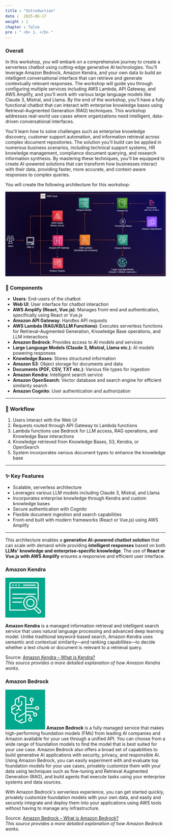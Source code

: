 ```yaml
---
title : "Introduction"
date :  2025-06-17
weight : 1 
chapter : false
pre : " <b> 1. </b> "
---
```

### Overall
In this workshop, you will embark on a comprehensive journey to create a serverless chatbot using cutting-edge generative AI technologies. You'll leverage Amazon Bedrock, Amazon Kendra, and your own data to build an intelligent conversational interface that can retrieve and generate contextually relevant responses. The workshop will guide you through configuring multiple services including AWS Lambda, API Gateway, and AWS Amplify, and you'll work with various large language models like Claude 3, Mistral, and Llama. By the end of the workshop, you'll have a fully functional chatbot that can interact with enterprise knowledge bases using Retrieval-Augmented Generation (RAG) techniques. This workshop addresses real-world use cases where organizations need intelligent, data-driven conversational interfaces.

You'll learn how to solve challenges such as enterprise knowledge discovery, customer support automation, and information retrieval across complex document repositories. The solution you'll build can be applied in numerous business scenarios, including technical support systems, HR knowledge management, compliance document querying, and research information synthesis. By mastering these techniques, you'll be equipped to create AI-powered solutions that can transform how businesses interact with their data, providing faster, more accurate, and context-aware responses to complex queries.

You will create the following architecture for this workshop:

![ConnectPrivate](https://github.com/PVinhP/PPV_Workshop_01/blob/main/Workshop/static/images/anh/000-architecture.png?raw=true)
### 🧩 Components

- **Users**: End-users of the chatbot  
- **Web UI**: User interface for chatbot interaction  
- **AWS Amplify (React, Vue.js)**: Manages front-end and authentication, specifically using React or Vue.js  
- **Amazon API Gateway**: Handles API requests  
- **AWS Lambda (RAG/KB/LLM Functions)**: Executes serverless functions for Retrieval-Augmented Generation, Knowledge Base operations, and LLM interactions  
- **Amazon Bedrock**: Provides access to AI models and services  
- **Large Language Models (Claude 3, Mistral, Llama etc.)**: AI models powering responses  
- **Knowledge Bases**: Stores structured information  
- **Amazon S3**: Object storage for documents and data  
- **Documents (PDF, CSV, TXT etc.)**: Various file types for ingestion  
- **Amazon Kendra**: Intelligent search service  
- **Amazon OpenSearch**: Vector database and search engine for efficient similarity search  
- **Amazon Cognito**: User authentication and authorization  

---

### 🔄 Workflow

1. Users interact with the Web UI  
2. Requests routed through API Gateway to Lambda functions  
3. Lambda functions use Bedrock for LLM access, RAG operations, and Knowledge Base interactions  
4. Knowledge retrieved from Knowledge Bases, S3, Kendra, or OpenSearch  
5. System incorporates various document types to enhance the knowledge base  

---

### ✨ Key Features

- Scalable, serverless architecture  
- Leverages various LLM models including Claude 3, Mistral, and Llama  
- Incorporates enterprise knowledge through Kendra and custom knowledge bases  
- Secure authentication with Cognito  
- Flexible document ingestion and search capabilities  
- Front-end built with modern frameworks (React or Vue.js) using AWS Amplify  

---

This architecture enables a **generative AI-powered chatbot solution** that can scale with demand while providing **intelligent responses** based on both **LLMs' knowledge and enterprise-specific knowledge**. The use of **React or Vue.js with AWS Amplify** ensures a responsive and efficient user interface.


### Amazon Kendra

![ConnectPrivate](https://github.com/PVinhP/PPV_Workshop_01/blob/main/Workshop/static/images/Kendra.png?raw=true)

**Amazon Kendra** is a managed information retrieval and intelligent search service that uses natural language processing and advanced deep learning model. Unlike traditional keyword-based search, Amazon Kendra uses semantic and contextual similarity—and ranking capabilities—to decide whether a text chunk or document is relevant to a retrieval query.

Source: [Amazon Kendra – What is Kendra?](https://docs.aws.amazon.com/kendra/latest/dg/what-is-kendra.html)  
  *This source provides a more detailed explanation of how Amazon Kendra works.*

### Amazon Bedrock

![ConnectPrivate](https://github.com/PVinhP/PPV_Workshop_01/blob/main/Workshop/static/images/Bedrock.png?raw=true)
**Amazon Bedrock** is a fully managed service that makes high-performing foundation models (FMs) from leading AI companies and Amazon available for your use through a unified API. You can choose from a wide range of foundation models to find the model that is best suited for your use case. Amazon Bedrock also offers a broad set of capabilities to build generative AI applications with security, privacy, and responsible AI. Using Amazon Bedrock, you can easily experiment with and evaluate top foundation models for your use cases, privately customize them with your data using techniques such as fine-tuning and Retrieval Augmented Generation (RAG), and build agents that execute tasks using your enterprise systems and data sources.

With Amazon Bedrock's serverless experience, you can get started quickly, privately customize foundation models with your own data, and easily and securely integrate and deploy them into your applications using AWS tools without having to manage any infrastructure.

Source: [Amazon Bedrock – What is Amazon Bedrock?](https://docs.aws.amazon.com/bedrock/latest/userguide/what-is-bedrock.html)  
  *This source provides a more detailed explanation of how Amazon Bedrock works.*